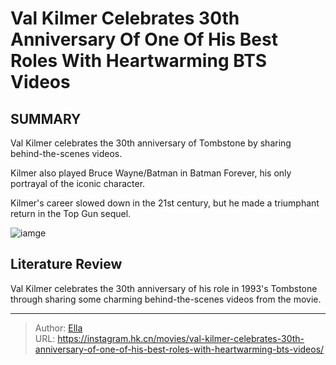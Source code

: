 # Val Kilmer Celebrates 30th Anniversary Of One Of His Best Roles With Heartwarming BTS Videos


## SUMMARY 



Val Kilmer celebrates the 30th anniversary of Tombstone by sharing behind-the-scenes videos.

Kilmer also played Bruce Wayne/Batman in Batman Forever, his only portrayal of the iconic character.

Kilmer&#39;s career slowed down in the 21st century, but he made a triumphant return in the Top Gun sequel.



![iamge](https://static1.srcdn.com/wordpress/wp-content/uploads/2023/11/doc-holliday.jpg)

## Literature Review
Val Kilmer celebrates the 30th anniversary of his role in 1993&#39;s Tombstone through sharing some charming behind-the-scenes videos from the movie.


---

> Author: [Ella](https://instagram.hk.cn/)  
> URL: https://instagram.hk.cn/movies/val-kilmer-celebrates-30th-anniversary-of-one-of-his-best-roles-with-heartwarming-bts-videos/  

